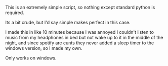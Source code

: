 This is an extremely simple script, so nothing except standard python is required.

Its a bit crude, but I'd say simple makes perfect in this case.

I made this in like 10 minutes because I was annoyed I couldn't listen to music from my headphones in bed but not wake up to it in the middle of the night, and since spotify are cunts they never added a sleep timer to the windows version,
so I made my own.

Only works on windows.
